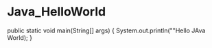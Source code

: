 # Java_HelloWorld
public static void main(String[] args)
{
System.out.println(""Hello JAva World);
}
